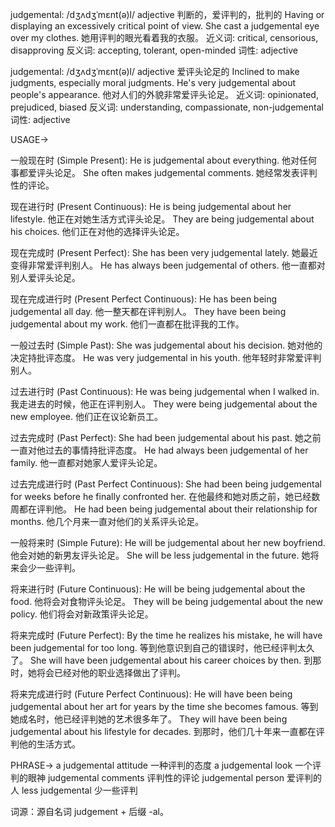 judgemental: /dʒʌdʒˈmɛnt(ə)l/
adjective
判断的，爱评判的，批判的
Having or displaying an excessively critical point of view.
She cast a judgemental eye over my clothes. 她用评判的眼光看着我的衣服。
近义词: critical, censorious, disapproving
反义词: accepting, tolerant, open-minded
词性: adjective

judgemental: /dʒʌdʒˈmɛnt(ə)l/
adjective
爱评头论足的
Inclined to make judgments, especially moral judgments.
He's very judgemental about people's appearance. 他对人们的外貌非常爱评头论足。
近义词: opinionated, prejudiced, biased
反义词: understanding, compassionate, non-judgemental
词性: adjective


USAGE->

一般现在时 (Simple Present):
He is judgemental about everything. 他对任何事都爱评头论足。
She often makes judgemental comments. 她经常发表评判性的评论。

现在进行时 (Present Continuous):
He is being judgemental about her lifestyle. 他正在对她生活方式评头论足。
They are being judgemental about his choices. 他们正在对他的选择评头论足。

现在完成时 (Present Perfect):
She has been very judgemental lately. 她最近变得非常爱评判别人。
He has always been judgemental of others. 他一直都对别人爱评头论足。

现在完成进行时 (Present Perfect Continuous):
He has been being judgemental all day. 他一整天都在评判别人。
They have been being judgemental about my work. 他们一直都在批评我的工作。

一般过去时 (Simple Past):
She was judgemental about his decision. 她对他的决定持批评态度。
He was very judgemental in his youth. 他年轻时非常爱评判别人。

过去进行时 (Past Continuous):
He was being judgemental when I walked in. 我走进去的时候，他正在评判别人。
They were being judgemental about the new employee. 他们正在议论新员工。

过去完成时 (Past Perfect):
She had been judgemental about his past. 她之前一直对他过去的事情持批评态度。
He had always been judgemental of her family. 他一直都对她家人爱评头论足。

过去完成进行时 (Past Perfect Continuous):
She had been being judgemental for weeks before he finally confronted her. 在他最终和她对质之前，她已经数周都在评判他。
He had been being judgemental about their relationship for months. 他几个月来一直对他们的关系评头论足。

一般将来时 (Simple Future):
He will be judgemental about her new boyfriend. 他会对她的新男友评头论足。
She will be less judgemental in the future. 她将来会少一些评判。

将来进行时 (Future Continuous):
He will be being judgemental about the food. 他将会对食物评头论足。
They will be being judgemental about the new policy. 他们将会对新政策评头论足。

将来完成时 (Future Perfect):
By the time he realizes his mistake, he will have been judgemental for too long. 等到他意识到自己的错误时，他已经评判太久了。
She will have been judgemental about his career choices by then. 到那时，她将会已经对他的职业选择做出了评判。

将来完成进行时 (Future Perfect Continuous):
He will have been being judgemental about her art for years by the time she becomes famous. 等到她成名时，他已经评判她的艺术很多年了。
They will have been being judgemental about his lifestyle for decades. 到那时，他们几十年来一直都在评判他的生活方式。


PHRASE->
a judgemental attitude  一种评判的态度
a judgemental look  一个评判的眼神
judgemental comments  评判性的评论
judgemental person  爱评判的人
less judgemental  少一些评判

词源：源自名词 judgement + 后缀 -al。
